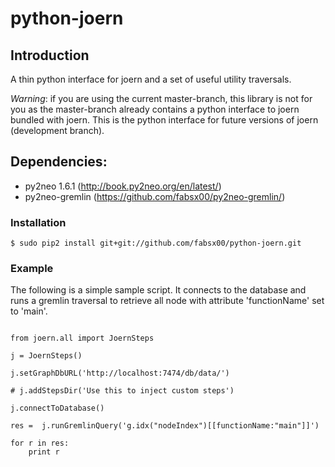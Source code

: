 python-joern
==

Introduction
--

A thin python interface for joern and a set of useful utility
traversals.

*Warning*: if you are using the current master-branch, this library is
not for you as the master-branch already contains a python interface
to joern bundled with joern. This is the python interface for future
versions of joern (development branch).

Dependencies:
--

+ py2neo 1.6.1 (http://book.py2neo.org/en/latest/)
+ py2neo-gremlin (https://github.com/fabsx00/py2neo-gremlin/)


### Installation

	$ sudo pip2 install git+git://github.com/fabsx00/python-joern.git

### Example

The following is a simple sample script. It connects to the database
and runs a gremlin traversal to retrieve all node with attribute
'functionName' set to 'main'.

```lang-none

from joern.all import JoernSteps

j = JoernSteps()

j.setGraphDbURL('http://localhost:7474/db/data/')

# j.addStepsDir('Use this to inject custom steps')

j.connectToDatabase()

res =  j.runGremlinQuery('g.idx("nodeIndex")[[functionName:"main"]]')

for r in res:
    print r
```
